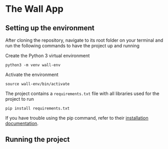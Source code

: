 # The Wall App



## Setting up the environment

After cloning the repository, navigate to its root folder on your terminal and run the following
commands to have the project up and running 

Create the Python 3 virtual environment
```shell
python3 -m venv wall-env
```
Activate the environment
```shell
source wall-env/bin/activate
```

The project contains a ``requirements.txt`` file with all libraries used for the project to run
```shell
pip install requirements.txt
```
If you have trouble using the pip command, refer to their [installation documentation](https://pip.pypa.io/en/stable/installation/).

## Running the project
